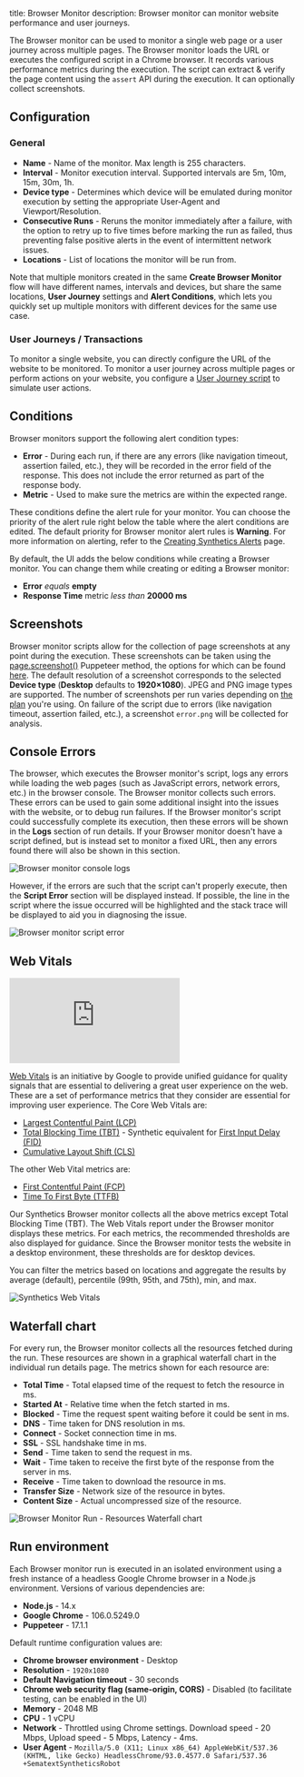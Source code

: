 title: Browser Monitor
description: Browser monitor can monitor website performance and user journeys.

The Browser monitor can be used to monitor a single web page or a user journey across multiple pages. The Browser monitor loads the URL or executes the configured script in a Chrome browser. It records various performance metrics during the execution. The script can extract & verify the page content using the `assert` API during the execution. It can optionally collect screenshots.

## Configuration

### General

* **Name** - Name of the monitor. Max length is 255 characters.
* **Interval** - Monitor execution interval. Supported intervals are 5m, 10m, 15m, 30m, 1h.
* **Device type** - Determines which device will be emulated during monitor execution by setting the appropriate User-Agent and Viewport/Resolution.
* **Consecutive Runs** - Reruns the monitor immediately after a failure, with the option to retry up to five times before marking the run as failed, thus preventing false positive alerts in the event of intermittent network issues.
* **Locations** - List of locations the monitor will be run from.

Note that multiple monitors created in the same **Create Browser Monitor** flow will have different names, intervals and devices, but share the same locations, **User Journey** settings and **Alert Conditions**, which lets you quickly set up multiple monitors with different devices for the same use case.

### User Journeys / Transactions

To monitor a single website, you can directly configure the URL of the website to be monitored. To monitor a user journey across multiple pages or perform actions on your website, you configure a [User Journey script](./user-journey-scripts.md) to simulate user actions.

## Conditions

Browser monitors support the following alert condition types:

* **Error** - During each run, if there are any errors (like navigation timeout, assertion failed, etc.), they will be recorded in the error field of the response. This does not include the error returned as part of the response body. 
* **Metric** - Used to make sure the metrics are within the expected range. 

These conditions define the alert rule for your monitor. You can choose the priority of the alert rule right below the table where the alert conditions are edited. The default priority for Browser monitor alert rules is **Warning**. For more information on alerting, refer to the [Creating Synthetics Alerts](/alerts/creating-synthetics-alerts) page.

By default, the UI adds the below conditions while creating a Browser monitor. You can change them while creating or editing a Browser monitor:

* **Error** *equals* **empty**
* **Response Time** metric *less than* **20000 ms**

## Screenshots

Browser monitor scripts allow for the collection of page screenshots at any point during the execution. These screenshots can be taken using the [page.screenshot()](https://github.com/puppeteer/puppeteer/blob/main/docs/api/puppeteer.page.screenshot.md) Puppeteer method, the options for which can be found [here](https://github.com/puppeteer/puppeteer/blob/main/docs/api/puppeteer.screenshotoptions.md). The default resolution of a screenshot corresponds to the selected **Device type** (**Desktop** defaults to **1920&times;1080**). JPEG and PNG image types are supported. The number of screenshots per run varies depending on [the plan](https://sematext.com/pricing/#synthetics) you're using. On failure of the script due to errors (like navigation timeout, assertion failed, etc.), a screenshot `error.png` will be collected for analysis.

## Console Errors

The browser, which executes the Browser monitor's script, logs any errors while loading the web pages (such as JavaScript errors, network errors, etc.) in the browser console. The Browser monitor collects such errors. These errors can be used to gain some additional insight into the issues with the website, or to debug run failures. If the Browser monitor's script could successfully complete its execution, then these errors will be shown in the **Logs** section of run details. If your Browser monitor doesn't have a script defined, but is instead set to monitor a fixed URL, then any errors found there will also be shown in this section.

![Browser monitor console logs](../images/synthetics/browser-monitor-logs.png)

However, if the errors are such that the script can't properly execute, then the **Script Error** section will be displayed instead. If possible, the line in the script where the issue occurred will be highlighted and the stack trace will be displayed to aid you in diagnosing the issue.

![Browser monitor script error](../images/synthetics/browser-monitor-script-error.png)

## Web Vitals

<div class="video_container">
<iframe src="https://www.youtube.com/embed/pTswmgVWSH8" 
frameborder="0" allow="autoplay; encrypted-media" 
allowfullscreen class="video"></iframe>
</div>


[Web Vitals](https://web.dev/vitals/) is an initiative by Google to provide unified guidance for quality signals that are essential to delivering a great user experience on the web. These are a set of performance metrics that they consider are essential for improving user experience. The Core Web Vitals are:

* [Largest Contentful Paint (LCP)](https://web.dev/lcp/)
* [Total Blocking Time (TBT)](https://web.dev/tbt/) - Synthetic equivalent for [First Input Delay (FID)](https://web.dev/fid/)
* [Cumulative Layout Shift (CLS)](https://web.dev/cls/)

The other Web Vital metrics are:

* [First Contentful Paint (FCP)](https://web.dev/fcp/)
* [Time To First Byte (TTFB)](https://web.dev/time-to-first-byte/)

Our Synthetics Browser monitor collects all the above metrics except Total Blocking Time (TBT). The Web Vitals report under the Browser monitor displays these metrics. For each metrics, the recommended thresholds are also displayed for guidance. Since the Browser monitor tests the website in a desktop environment, these thresholds are for desktop devices.

You can filter the metrics based on locations and aggregate the results by average (default), percentile (99th, 95th, and 75th), min, and max.

![Synthetics Web Vitals](../images/synthetics/web-vitals.png)

## Waterfall chart

For every run, the Browser monitor collects all the resources fetched during the run. These resources are shown in a graphical waterfall chart in the individual run details page. The metrics shown for each resource are:

* **Total Time** - Total elapsed time of the request to fetch the resource in ms.
* **Started At** - Relative time when the fetch started in ms.
* **Blocked** - Time the request spent waiting before it could be sent in ms.
* **DNS** - Time taken for DNS resolution in ms.
* **Connect** - Socket connection time in ms.
* **SSL** - SSL handshake time in ms.
* **Send** - Time taken to send the request in ms.
* **Wait** - Time taken to receive the first byte of the response from the server in ms.
* **Receive** - Time taken to download the resource in ms.
* **Transfer Size** - Network size of the resource in bytes.
* **Content Size** - Actual uncompressed size of the resource.

<img
  class="content-modal-image"
  alt="Browser Monitor Run - Resources Waterfall chart"
  src="../../images/synthetics/waterfall.png"
  title="Browser Run - Resources Waterfall Chart"
/>

## Run environment

Each Browser monitor run is executed in an isolated environment using a fresh instance of a headless Google Chrome browser in a Node.js environment. Versions of various dependencies are:

* **Node.js** - 14.x
* **Google Chrome** - 106.0.5249.0
* **Puppeteer** - 17.1.1

Default runtime configuration values are:

* **Chrome browser environment** - Desktop
* **Resolution** - `1920x1080`
* **Default Navigation timeout** - 30 seconds
* **Chrome web security flag (same-origin, CORS)** - Disabled (to facilitate testing, can be enabled in the UI)
* **Memory** - 2048 MB
* **CPU** - 1 vCPU
* **Network** - Throttled using Chrome settings. Download speed - 20 Mbps, Upload speed - 5 Mbps, Latency - 4ms.
* **User Agent** - `Mozilla/5.0 (X11; Linux x86_64) AppleWebKit/537.36 (KHTML, like Gecko) HeadlessChrome/93.0.4577.0 Safari/537.36 +SematextSyntheticsRobot`
